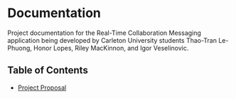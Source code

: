 # Documentation
Project documentation for the Real-Time Collaboration Messaging application being developed by Carleton University students Thao-Tran Le-Phuong, Honor Lopes, Riley MacKinnon, and Igor Veselinovic.

## Table of Contents
* [Project Proposal](./proposal/proposal.md)
